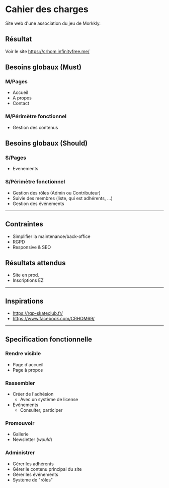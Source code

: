 # Cahier des charges

Site web d'une association du jeu de Morkkly.

## Résultat

Voir le site https://crhom.infinityfree.me/

## Besoins globaux (Must)

### M/Pages

- Accueil
- A propos
- Contact

### M/Périmètre fonctionnel

- Gestion des contenus

## Besoins globaux (Should)

### S/Pages

- Evenements

### S/Périmètre fonctionnel

- Gestion des rôles (Admin ou Contributeur)
- Suivie des membres (liste, qui est adhérents, ...)
- Gestion des événements

---

## Contraintes

- Simplifier la maintenance/back-office
- RGPD
- Responsive & SEO

## Résultats attendus

- Site en prod.
- Inscriptions EZ

---

## Inspirations

- <https://rqp-skateclub.fr/>
- <https://www.facebook.com/CRHOM69/>

---

## Specification fonctionnelle

### Rendre visible

- Page d'accueil
- Page à propos

### Rassembler

- Créer de l'adhésion
  - Avec un système de license
- Evénements
  - Consulter, participer

### Promouvoir

- Gallerie
- Newsletter (_would_)

### Administrer

- Gérer les adhérents
- Gérer le contenu principal du site
- Gérer les événements
- Système de "rôles"
